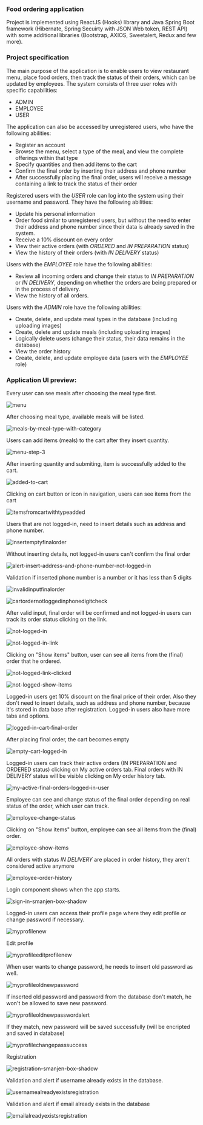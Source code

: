 ### Food ordering application 

Project is implemented using ReactJS (Hooks) library and Java Spring Boot framework (Hibernate, Spring Secuirty with JSON Web token, REST API) with some additional libraries (Bootstrap, AXIOS, Sweetalert, Redux and few more).

### Project specification

The main purpose of the application is to enable users to view restaurant menu, place food orders, then track the status of their orders, which can be updated by employees. The system consists of three user roles with specific capabilities:
- ADMIN
- EMPLOYEE
- USER

The application can also be accessed by unregistered users, who have the following abilities:
- Register an account
- Browse the menu, select a type of the meal, and view the complete offerings within that type
- Specify quantities and then add items to the cart
- Confirm the final order by inserting their address and phone number
- After successfully placing the final order, users will receive a message containing a link to track the status of their order

Registered users with the *USER* role can log into the system using their username and password. They have the following abilities:
- Update his personal information
- Order food similar to unregistered users, but without the need to enter their address and phone number since their data is already saved in the system.
- Receive a 10% discount on every order
- View their active orders (with *ORDERED* and *IN PREPARATION* status)
- View the history of their orders (with *IN DELIVERY* status)

Users with the *EMPLOYEE* role have the following abilities:
- Review all incoming orders and change their status to *IN PREPARATION* or *IN DELIVERY*, depending on whether the orders are being prepared or in the process of delivery.
- View the history of all orders.

Users with the *ADMIN* role have the following abilities:
- Create, delete, and update meal types in the database (including uploading images)
- Create, delete and update meals (including uploading images)
- Logically delete users (change their status, their data remains in the database)
- View the order history
- Create, delete, and update employee data (users with the *EMPLOYEE* role)

### Application UI preview:

Every user can see meals after choosing the meal type first.

![menu](https://github.com/bujakkristijan/food-ordering-app/assets/76042091/4e8e1083-c715-4ab2-b662-172c41da275b)

After choosing meal type, available meals will be listed.

![meals-by-meal-type-with-category](https://github.com/bujakkristijan/food-ordering-app/assets/76042091/f1cbf613-ee86-4474-9c0f-69157f8a6434)

Users can add items (meals) to the cart after they insert quantity.

![menu-step-3](https://github.com/bujakkristijan/food-ordering-app/assets/76042091/5c581145-229e-4acb-b9ad-59c4108d1631)

After inserting quantity and submiting, item is successfully added to the cart.

![added-to-cart](https://github.com/bujakkristijan/food-ordering-app/assets/76042091/0b96b709-91a5-4a77-9020-150881ac6dcf)

Clicking on cart button or icon in navigation, users can see items from the cart

![itemsfromcartwithtypeadded](https://github.com/bujakkristijan/food-ordering-app/assets/76042091/07576463-cc41-4bcb-96b8-3df3e8088d02)

Users that are not logged-in, need to insert details such as address and phone number.

![insertemptyfinalorder](https://github.com/bujakkristijan/food-ordering-app/assets/76042091/76d1030a-dc70-48cf-915c-05a7546854e9)

Without inserting details, not logged-in users can't confirm the final order 

![alert-insert-address-and-phone-number-not-logged-in](https://github.com/bujakkristijan/food-ordering-app/assets/76042091/cf40cbc3-07b8-4013-8193-37998a8f347b)

Validation if inserted phone number is a number or it has less than 5 digits

![invalidinputfinalorder](https://github.com/bujakkristijan/food-ordering-app/assets/76042091/853c3ec5-a308-4461-9f1e-e2f6e19a1d4a)

![cartordernotloggedinphonedigitcheck](https://github.com/bujakkristijan/food-ordering-app/assets/76042091/b45639fa-e2f9-4f4f-85f7-ec0f7df88e81)

After valid input, final order will be confirmed and not logged-in users can track its order status clicking on the link.

![not-logged-in](https://github.com/bujakkristijan/food-ordering-app/assets/76042091/9b99b590-538b-4055-a4a6-d911bb50bd72)

![not-logged-in-link](https://github.com/bujakkristijan/food-ordering-app/assets/76042091/482853e5-56c4-4aa1-808f-6fea3cb177cf)

Clicking on "Show items" button, user can see all items from the (final) order that he ordered.

![not-logged-link-clicked](https://github.com/bujakkristijan/food-ordering-app/assets/76042091/0a90888e-2fe5-46b6-942b-16a4b5956544)

![not-logged-show-items](https://github.com/bujakkristijan/food-ordering-app/assets/76042091/ebb30f4a-8eb4-423c-962b-9d5155085ab4)

Logged-in users get 10% discount on the final price of their order. Also they don't need to insert details, such as address and phone number, because it's stored in data base after registration. Logged-in users also have more tabs and options.

![logged-in-cart-final-order](https://github.com/bujakkristijan/food-ordering-app/assets/76042091/56baafbd-02bc-4c96-842b-04ab694e0601)

After placing final order, the cart becomes empty

![empty-cart-logged-in](https://github.com/bujakkristijan/food-ordering-app/assets/76042091/13374910-a4f4-450b-bc70-f5ba6ea53977)

Logged-in users can track their active orders (IN PREPARATION and ORDERED status) clicking on My active orders tab. Final orders with IN DELIVERY status will be visible clicking on My order history tab.

![my-active-final-orders-logged-in-user](https://github.com/bujakkristijan/food-ordering-app/assets/76042091/a966cc39-c551-45a4-b080-8164112167b2)

Employee can see and change status of the final order depending on real status of the order, which user can track.

![employee-change-status](https://github.com/bujakkristijan/food-ordering-app/assets/76042091/19ee2d3b-2637-4945-8ad2-cd80d82f8911)

Clicking on "Show items" button, employee can see all items from the (final) order.

![employee-show-items](https://github.com/bujakkristijan/food-ordering-app/assets/76042091/18a25357-20d1-4bf2-90a8-007d4032f43d)

All orders with status *IN DELIVERY* are placed in order history, they aren't considered active anymore

![employee-order-history](https://github.com/bujakkristijan/food-ordering-app/assets/76042091/cd8c23f5-49b5-4015-86a8-32fcb4917159)

Login component shows when the app starts.

![sign-in-smanjen-box-shadow](https://github.com/bujakkristijan/food-ordering-app/assets/76042091/08aeac06-7dfb-42c4-9a8f-3c70cb620938)

Logged-in users can access their profile page where they edit profile or change password if necessary.

![myprofilenew](https://github.com/bujakkristijan/food-ordering-app/assets/76042091/3726a172-61e1-4bee-9910-52f2c6417058)

Edit profile

![myprofileeditprofilenew](https://github.com/bujakkristijan/food-ordering-app/assets/76042091/6fd5b1dc-9f1d-4669-85d4-a73a11779670)

When user wants to change password, he needs to insert old password as well.

![myprofileoldnewpassword](https://github.com/bujakkristijan/food-ordering-app/assets/76042091/0e8f8fdf-32ae-4226-b832-a874e01e32bf)

If inserted old password and password from the database don't match, he won't be allowed to save new password.

![myprofileoldnewpasswordalert](https://github.com/bujakkristijan/food-ordering-app/assets/76042091/94c3e9d8-fb97-4ed9-be4d-5f1b97b4e5ec)

If they match, new password will be saved successfully (will be encripted and saved in database)

![myprofilechangepasssuccess](https://github.com/bujakkristijan/food-ordering-app/assets/76042091/cd3c1d63-b951-44b6-b401-7baa21ee9b06)

Registration 

![registration-smanjen-box-shadow](https://github.com/bujakkristijan/food-ordering-app/assets/76042091/8a7ba048-c6c4-4042-932a-9eaac617f1ff)

Validation and alert if username already exists in the database.

![usernamealreadyexistsregistration](https://github.com/bujakkristijan/food-ordering-app/assets/76042091/6eb8aef9-176e-4ece-ab97-30ba3e746ba7)

Validation and alert if email already exists in the database

![emailalreadyexistsregistration](https://github.com/bujakkristijan/food-ordering-app/assets/76042091/d0ac3d78-81ef-452f-9b3a-bac3e689c6b5)
